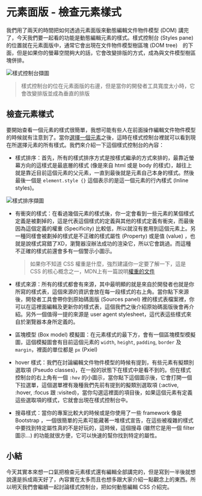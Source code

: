 
# 元素面版 - 檢查元素樣式
我們用了兩天的時間把如何透過元素面版來動態編輯文件物件模型 (DOM) 講完了，今天我們要一起看的功能是動態編輯元素的樣式。樣式控制台 (Styles pane) 的位置就在元素面版中，通常它會出現在文件物件模型樹區塊 (DOM tree)　的下面，但是如果你的螢幕空間夠大的話，它會改變排版的方式，成為與文件模型樹區塊併排。

![樣式控制台擷圖](https://www.dropbox.com/s/tvw7z8wtuqkjjb6/styles-pane.jpg?raw=1)
> 樣式控制台的位在元素面版的右邊，但是當你的開發者工具寬度太小時，它會改變排版並成為垂直的排版

## 檢查元素樣式
要開始查看一個元素的樣式很簡單，我想可能有些人在前面操作編輯文件物件模型的時候就有注意到了。當你[選擇一個元素](https://github.com/konekoya/talks/blob/master/intro-to-chrome-devtools-triathlon/day-7.md#%E5%B0%8B%E6%89%BE%E5%85%83%E7%B4%A0)之後，這時在樣式控制台裡就可以看到現在所選擇元素的所有樣式。我們來介紹一下這個樣式控制台的內容：

- 樣式排序：首先，所有的樣式排序方式是按樣式繼承的方式來排的，最靠近螢幕方向的這樣式是最底層的樣式 (像是來自 html 或是 body 的樣式)，越往上就是靠近目前這個元素的父元素，一直到最後就是元素自己本身的樣式。然後最後一個是 `element.style {}` 這個表示的是這一個元素的行內樣式 (Inline styles)。

![樣式排序擷圖](https://www.dropbox.com/s/tvw7z8wtuqkjjb6/styles-pane.jpg?raw=1)


- 有衝突的樣式：在看過幾個元素的樣式後，你一定會看到一些元素的某個樣式定義是被劃掉的，這是代表這個樣式的定義與其他的樣式定義有衝突，而最後因為這個定義的權重 (Specificity) 比較低，所以就沒有套用到這個元素上。另一種同樣會被劃掉的樣式是不正確的樣式屬性 (Property) 或是值 (value) ，也就是說樣式寫錯了XD，瀏覽器沒辦法成功的渲染它，所以它會跳過。而這種不正確的樣式前還會多有一個警示小圖示。

  > 如果你不知道 CSS 權重是什麼，強烈建議你一定要了解一下，這是 CSS 的核心概念之一，MDN上有一篇說明[權重的文件](https://developer.mozilla.org/zh-CN/docs/Web/CSS/Specificity)

- 樣式來源：所有的樣式都會有來源，其中最明顯的就是來自於開發者也就是你所寫的樣式表，這個來源的資訊會放在每一段樣式的右上角。當你點下來源後，開發者工具會帶你到原始碼面版 (Sources panel) 裡的樣式表檔案裡，你可以在這裡面編輯及更新你的樣式表，這個我們之後介紹原始碼面版後會再介紹。另外一個值得一提的來源是 user agent stylesheet，這代表這些樣式來自於瀏覽器本身所定義的。

- 區塊模型 (Box model) 模擬圖：在元素樣式的最下方，會有一個區塊模型模擬圖，這個模擬圖會有目前這個元素的 `width`, `height`, `padding`, `border` 及 `margin`，裡面的單位都是 `px` (Pxiel)

- hover 樣式：我們在討論編輯文件物件模型的時候有提到，有些元素有擬類別選取項 (Pseudo classes)，在一般的狀態下在樣式中是看不到的。但在樣式控制台的右上角有一個 `:hov` 的小圖示，當你點下這個圖示後，它會打開一個下拉選單，這個選單裡有幾種我們先前有提到的擬類別選取項 (:active, :hover, :focus 跟 :visited)，當你勾選這裡面的項目後，如果這個元素有定義這些選取項的樣式，它就會出現在樣式控制台中。

- 搜尋樣式：當你的專案比較大的時候或是你使用了一些 framework 像是 Bootstrap ，一個很簡單的元素可能藏著一堆樣式宣告，在這些被複雜的樣式中要找到特定屬性真的不是好玩的，這時候，這個搜尋 (雖然它是用一個 filter 圖示…) 的功能就很方便，它可以快速的幫你找到特定的屬性。

## 小結
今天其實本來想一口氣把檢查元素樣式還有編輯全部講完的，但是寫到一半後就想說還是拆成兩天好了，內容實在太多而且也想多跟大家介紹一點觀念上的東西。所以明天我們會繼續一起討論樣式控制台，把如何動態編輯 CSS 介紹完。
